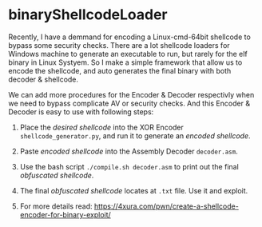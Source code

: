 # binaryShellcodeLoader

Recently, I have a demmand for encoding a Linux-cmd-64bit shellcode to bypass some security checks. There are a lot shellcode loaders for Windows machine to generate an executable to run, but rarely for the elf binary in Linux Systyem. So I make a simple framework that allow us to encode the shellcode, and auto generates the final binary with both decoder & shellcode.

We can add more procedures for the Encoder & Decoder respectivly when we need to bypass complicate AV or security checks. And this Encoder & Decoder is easy to use with following steps:

1. Place the *desired shellcode* into the XOR Encoder `shellcode_generator.py`, and run it to generate an *encoded shellcode*.
2. Paste *encoded shellcode* into the Assembly Decoder `decoder.asm`.
3. Use the bash script `./compile.sh decoder.asm` to print out the final *obfuscated shellcode*.
4. The final *obfuscated shellcode* locates at `.txt` file. Use it and exploit.

5. For more details read: https://4xura.com/pwn/create-a-shellcode-encoder-for-binary-exploit/
